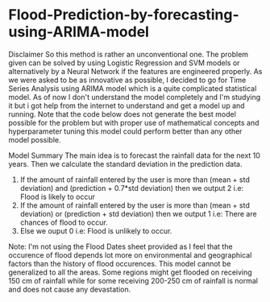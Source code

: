 # Flood-Prediction-by-forecasting-using-ARIMA-model

Disclaimer
So this method is rather an unconventional one. The problem given can be solved by using Logistic Regression and SVM models or alternatively by a Neural Network if the features are engineered properly. As we were asked to be as innovative as possible, I decided to go for Time Series Analysis using ARIMA model which is a quite complicated statistical model. As of now I don't understand the model completely and I'm studying it but i got help from the internet to understand and get a model up and running. Note that the code below does not generate the best model possible for the problem but with proper use of mathematical concepts and hyperparameter tuning this model could perform better than any other model possible.

Model Summary
The main idea is to forecast the rainfall data for the next 10 years.
Then we calculate the standard deviation in the prediction data.
1. If the amount of rainfall entered by the user is more than (mean + std deviation) and (prediction + 0.7*std deviation) then we output 2 i.e: Flood is likely to occur
2. If the amount of rainfall entered by the user is more than (mean + std deviation) or (prediction + std deviation) then we output 1 i.e: There are chances of flood to occur.
3. Else we ouput 0 i.e: Flood is unlikely to occur.

Note: I'm not using the Flood Dates sheet provided as I feel that the occurence of flood depends lot more on environmental and geographical factors than the history of flood occurences. This model cannot be generalized to all the areas. Some regions might get flooded on receiving 150 cm of rainfall while for some receiving 200-250 cm of rainfall is normal and does not cause any devastation.
